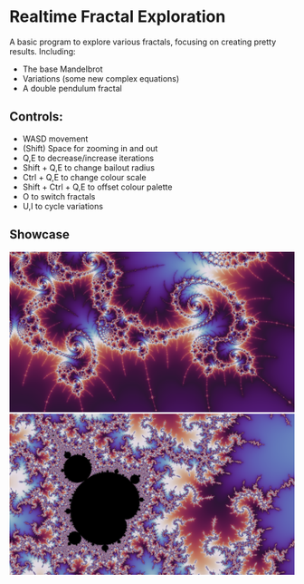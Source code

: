 <h1>Realtime Fractal Exploration</h1>
<p>A basic program to explore various fractals, focusing on creating pretty results. Including:</p>
<ul>
  <li>The base Mandelbrot</li>
  <li>Variations (some new complex equations)</li>
  <li>A double pendulum fractal</li>
</ul>

<h2>Controls:</h2>
<ul>
  <li>WASD movement</li>
  <li>(Shift) Space for zooming in and out</li>
  <li>Q,E to decrease/increase iterations</li>
  <li>Shift + Q,E to change bailout radius</li>
  <li>Ctrl + Q,E to change colour scale</li>
  <li>Shift + Ctrl + Q,E to offset colour palette</li>
  <li>O to switch fractals</li>
  <li>U,I to cycle variations</li>
</ul>

<h2>Showcase</h2>
<img src="images/dark.png" alt="Swirls"></img>
<img src="images/mishapen.png" alt="Minibrot"></img>

